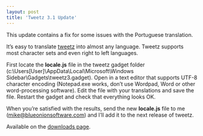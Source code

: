 ```yaml
---
layout: post
title: 'Tweetz 3.1 Update'
---
```

This update contains a fix for some issues with the Portuguese translation.

It’s easy to translate [tweetz](/tweetz) into almost any language. Tweetz supports most character sets and even right to left languages. 

First locate the **locale.js** file in the tweetz gadget folder (c:\Users\[User]\AppData\Local\Microsoft\Windows Sidebar\Gadgets\tweetz3.gadget). Open in a text editor that supports UTF-8 character encoding (Notepad.exe works, don’t use Wordpad, Word or other word-processing software). Edit the file with your translations and save the file. Restart the gadget and check that everything looks OK.

When you’re satisfied with the results, send the new **locale.js** file to me ([mike@blueonionsoftware.com](mailto:mike@blueonionsoftware.com)) and I’ll add it to the next release of tweetz.

Available on the [downloads page](/downloads).
